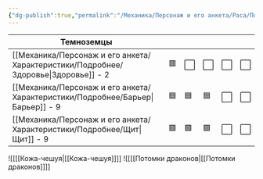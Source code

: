 ```yaml
---
{"dg-publish":true,"permalink":"/Механика/Персонаж и его анкета/Раса/Подробнее/Драконид/","noteIcon":"","created":"2025-07-30T10:44:47.553+03:00","updated":"2025-07-29T23:53:11.239+03:00"}
---
```


| Темноземцы   |     |     |     |     |     |
| ------------ | --- | --- | --- | --- | --- |
| [[Механика/Персонаж и его анкета/Характеристики/Подробнее/Здоровье\|Здоровье]] - 2 | 🟥  | ⬜️  | ⬜️  | ⬜️  | ⬜️ |
| [[Механика/Персонаж и его анкета/Характеристики/Подробнее/Барьер\|Барьер]] - 9   | 🟦  | 🟦 | 🟦 | ⬜️ | ⬜️ |
| [[Механика/Персонаж и его анкета/Характеристики/Подробнее/Щит\|Щит]] - 9      | 🟩  | 🟩  | 🟩 | ⬜️ | ⬜️ |

![[[[Кожа-чешуя\|[[Кожа-чешуя]]]]
![[[[Потомки драконов\|[[Потомки драконов]]]]

  


